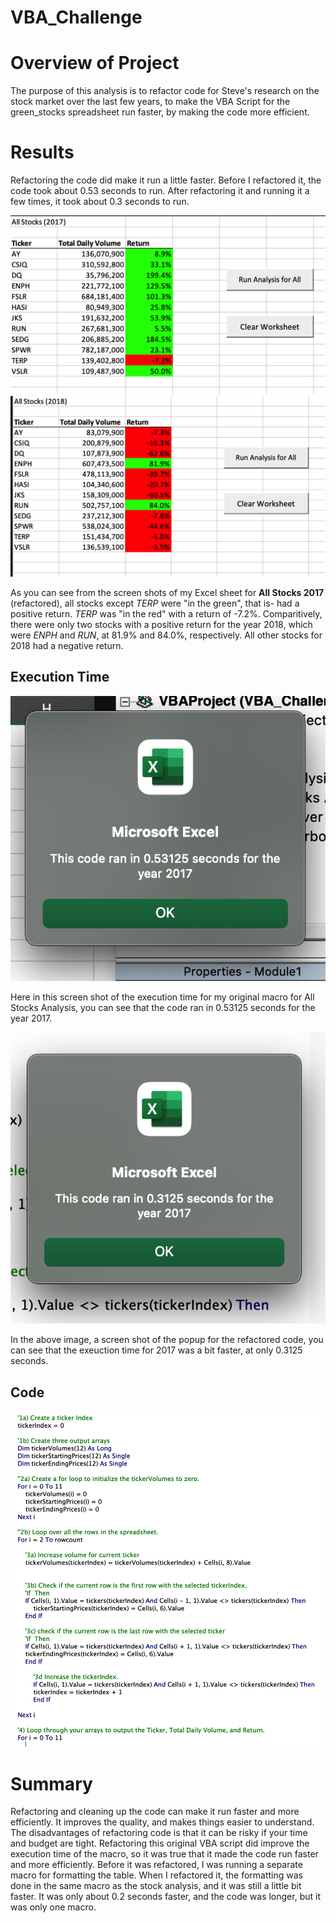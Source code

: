 # VBA_Challenge

# Overview of Project
The purpose of this analysis is to refactor code for Steve's research on the stock market over the last few years, to make the VBA Script for the green_stocks spreadsheet run faster, by making the code more efficient. 


# Results
Refactoring the code did make it run a little faster. Before I refactored it, the code took about 0.53 seconds to run. After refactoring it and running it a few times, it took about 0.3 seconds to run. 

![All_Stocks_Analysis_Refactored_2017](https://github.com/sjwedlund/VBA_Challenge/blob/main/All_Stocks_Analysis_Refactored_2017.png?raw=true) 
![All_Stocks_Analysis_Refactored_2018](https://github.com/sjwedlund/VBA_Challenge/blob/main/All_Stocks_Analysis_Refactored_2018.png)

As you can see from the screen shots of my Excel sheet for **All Stocks 2017** (refactored), all stocks except *TERP* were "in the green", that is- had a positive return. *TERP* was "in the red" with a return of -7.2%. Comparitively, there were only two stocks with a positive return for the year 2018, which were *ENPH* and *RUN*, at 81.9% and 84.0%, respectively. All other stocks for 2018 had a negative return. 

## Execution Time
![green_stocks_2017](https://github.com/sjwedlund/VBA_Challenge/blob/main/resources/resources/green_stocks_2017.png)

Here in this screen shot of the execution time for my original macro for All Stocks Analysis, you can see that the code ran in 0.53125 seconds for the year 2017. 

![VBA_Challenge_2017](https://github.com/sjwedlund/VBA_Challenge/blob/main/resources/VBA_Challenge_2017.png)

In the above image, a screen shot of the popup for the refactored code, you can see that the exeuction time for 2017 was a bit faster, at only 0.3125 seconds. 

## Code
![All_Stocks_Analysis_Refactored_code_snippet](https://github.com/sjwedlund/VBA_Challenge/blob/main/resources/resources/resources/All_Stocks_Analysis_Refactored_code_snippet.png)


# Summary

Refactoring and cleaning up the code can make it run faster and more efficiently. It improves the quality,  and makes things easier to understand. The disadvantages of refactoring code is that it can be risky if your time and budget are tight. Refactoring this original VBA script did improve the execution time of the macro, so it was true that it made the code run faster and more efficiently. Before it was refactored, I was running a separate macro for formatting the table. When I refactored it, the formatting was done in the same macro as the stock analysis, and it was still a little bit faster. It was only about 0.2 seconds faster, and the code was longer, but it was only one macro.
